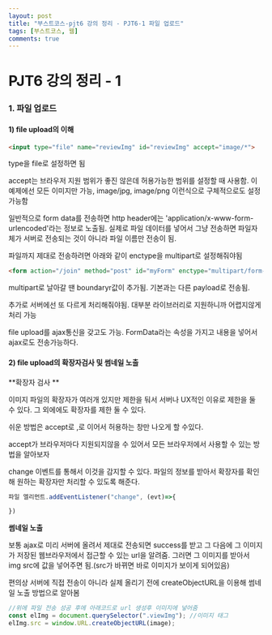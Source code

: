 ```yaml
---
layout: post
title: "부스트코스-pjt6 강의 정리 - PJT6-1 파일 업로드"
tags: [부스트코스, 웹]
comments: true
---
```


# PJT6 강의 정리 - 1

### 1. 파일 업로드

#### 1) file upload의 이해



```html
<input type="file" name="reviewImg" id="reviewImg" accept="image/*">
```

type을 file로 설정하면 됨

accept는 브라우저 지원 범위가 좋진 않은데 허용가능한 범위를 설정할 때 사용함. 이 예제에선 모든 이미지만 가능, image/jpg, image/png 이런식으로 구체적으로도 설정 가능함

일반적으로 form data를 전송하면 http header에는 'application/x-www-form-urlencoded'라는 정보로 노출됨. 실제로 파일 데이터를 넣어서 그냥 전송하면 파일자체가 서버로 전송되는 것이 아니라 파일 이름만 전송이 됨. 

파일까지 제대로 전송하려면 아래와 같이 enctype을 multipart로 설정해줘야됨

```html
<form action="/join" method="post" id="myForm" enctype="multipart/form-data">
```

multipart로 날아갈 땐 boundaryr값이 추가됨. 기본과는 다른 payload로 전송됨. 

추가로 서버에선 또 다르게 처리해줘야됨. 대부분 라이브러리로 지원하니까 어렵지않게 처리 가능

file upload를 ajax통신을 갖고도 가능. FormData라는 속성을 가지고 내용을 넣어서 ajax로도 전송가능하다.





   

#### 2) file upload의 확장자검사 및 썸네일 노출

**확장자 검사 **

이미지 파일의 확장자가 여러개 있지만 제한을 둬서 서버나 UX적인 이유로 제한을 둘 수 있다. 그 외에에도 확장자를 제한 둘 수 있다. 

쉬운 방법은 accept로 ,로 이어서 허용하는 창만 나오게 할 수있다. 

accept가 브라우저마다 지원되지않을 수 있어서 모든 브라우저에서 사용할 수 있는 방법을 알아보자

change 이벤트를 통해서 이것을 감지할 수 있다. 파일의 정보를 받아서 확장자를 확인해 원하는 확장자만 처리할 수 있도록 해준다.

  ```javascript
파일 엘리먼트.addEventListener("change", (evt)=>{
  
})
  ```



**썸네일 노출**

보통 ajax로 미리 서버에 올려서 제대로 전송되면 success를 받고 그 다음에 그 이미지가 저장된 웹브라우저에서 접근할 수 있는 url을 알려줌. 그러면 그 이미지를 받아서 img src에 값을 넣어주면 됨.(src가 바뀌면 바로 이미지가 보이게 되어있음)

편의상 서버에 직접 전송이 아니라 실제 올리기 전에 createObjectURL을 이용해 썸네일 노출 방법으로 알아봄

```javascript
//위에 파일 전송 성공 후에 아래코드로 url 생성후 이미지에 넣어줌
const elImg = document.querySelector(".viewImg"); //이미지 태그
elImg.src = window.URL.createObjectURL(image);
```















 



